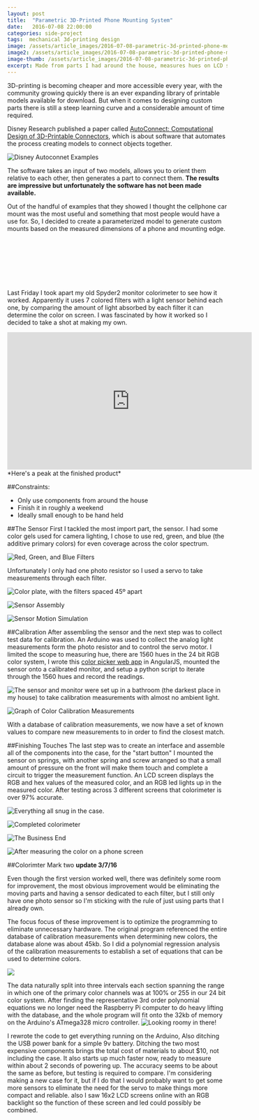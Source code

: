 ```yaml
---
layout: post
title:  "Parametric 3D-Printed Phone Mounting System"
date:   2016-07-08 22:00:00
categories: side-project
tags:  mechanical 3d-printing design
image: /assets/article_images/2016-07-08-parametric-3d-printed-phone-mounting-system/mount-in-car.jpg
image2: /assets/article_images/2016-07-08-parametric-3d-printed-phone-mounting-system/mount-in-car.jpg
image-thumb: /assets/article_images/2016-07-08-parametric-3d-printed-phone-mounting-system/mount-in-car.jpg
excerpt: Made from parts I had around the house, measures hues on LCD screens with 97% accuracy.
---
```

3D-printing is becoming cheaper and more accessible every year, with the community growing quickly there is an ever expanding library of printable models available for download. But when it comes to designing custom parts there is still a steep learning curve and a considerable amount of time required.

Disney Research published a paper called [AutoConnect: Computational Design of 3D-Printable Connectors](https://www.disneyresearch.com/publication/autoconnect/), which is about software that automates the process creating models to connect objects together.

![Disney Autoconnet Examples](/assets/article_images/2016-07-08-parametric-3d-printed-phone-mounting-system/disney-research-autoconnectors-stacked.jpg)

The software takes an input of two models, allows you to orient them relative to each other, then generates a part to connect them.  **The results are impressive but unfortunately the software has not been made available.**

Out of the handful of examples that they showed I thought the cellphone car mount was the most useful and something that most people would have a use for. So, I decided to create a parameterized model to generate custom mounts based on the measured dimensions of a phone and mounting edge.




<br><br><br><br><br><br>










Last Friday I took apart my old Spyder2 monitor colorimeter to see how it worked.  Apparently it uses 7 colored filters with a light sensor behind each one,  by comparing the amount of light absorbed by each filter it can determine the color on screen.  I was fascinated by how it worked so I decided to take a shot at making my own.

<iframe width="560" height="315" src="https://www.youtube.com/embed/laYNx_acj_0?rel=0&amp;showinfo=0" frameborder="0" allowfullscreen></iframe>
*Here's a peak at the finished product*

##Constraints:
- Only use components from around the house
- Finish it in roughly a weekend
- Ideally small enough to be hand held

##The Sensor
First I tackled the most import part, the sensor. I had some color gels used for camera lighting, I chose to use red, green, and blue (the additive primary colors) for even coverage across the color spectrum.

![Red, Green, and Blue Filters](/assets/article_images/2016-02-10-colorimeter/color-filters.jpg)

Unfortunately I only had one photo resistor so I used a servo to take measurements through each filter.

![Color plate, with the filters spaced 45º apart](/assets/article_images/2016-02-10-colorimeter/color-plate.jpg)

![Sensor Assembly](/assets/article_images/2016-02-10-colorimeter/colorimeter-sensor-explosion.jpg)

![Sensor Motion Simulation](/assets/article_images/2016-02-10-colorimeter/Sensor-Motion-Simulation.gif)


##Calibration
After assembling the sensor and the next step was to collect test data for calibration.  An Arduino was used to collect the analog light measurements form the photo resistor and to control the servo motor. I limited the scope to measuring hue, there are 1560 hues in the 24 bit RGB color system, I wrote this [color picker web app](/color) in AngularJS, mounted the sensor onto a calibrated monitor, and setup a python script to iterate through the 1560 hues and record the readings.

![The sensor and monitor were set up in a bathroom (the darkest place in my house) to take calibration measurements with almost no ambient light.](/assets/article_images/2016-02-10-colorimeter/test-setup.jpg)

![Graph of Color Calibration Measurements](/assets/article_images/2016-02-10-colorimeter/colorimeter-calibration-data.jpg)

With a database of calibration measurements, we now have a set of known values to compare new measurements to in order to find the closest match.

##Finishing Touches
The last step was to create an interface and assemble all of the components into the case, for the "start button" I mounted the sensor on springs, with another spring and screw arranged so that a small amount of pressure on the front will make them touch and complete a circuit to trigger the measurement function.  An LCD screen displays the RGB and hex values of the measured color, and an RGB led lights up in the measured color.  After testing across 3 different screens that colorimeter is over 97% accurate.

![Everything all snug in the case.](/assets/article_images/2016-02-10-colorimeter/colorimeter-innards.jpg)

![Completed colorimeter](/assets/article_images/2016-02-10-colorimeter/colorimeter.jpg)

![The Business End](/assets/article_images/2016-02-10-colorimeter/business-end.jpg)

![After measuring the color on a phone screen](/assets/article_images/2016-02-10-colorimeter/measure-phone-color.jpg)

##Colorimter Mark two
**update 3/7/16**

Even though the first version worked well, there was definitely some room for improvement, the most obvious improvement would be eliminating the moving parts and having a sensor dedicated to each filter, but I still only have one photo sensor so I'm sticking with the rule of just using parts that I already own.  

The focus focus of these improvement is to optimize the programming to eliminate unnecessary hardware.  The original program referenced the entire database of calibration measurements when determining new colors, the database alone was about 45kb.  So I did a polynomial regression analysis of the calibration measurements to establish a set of equations that can be used to determine colors.

![](/assets/article_images/2016-02-10-colorimeter/polynomial-regression-graph.png)

The data naturally split into three intervals each section spanning the range in which one of the primary color channels was at 100% or 255 in our 24 bit color system.  After finding the representative 3rd order polynomial equations we no longer need the Raspberry Pi computer to do heavy lifting with the database,  and the whole program will fit onto the 32kb of memory on the Arduino's ATmega328 micro controller.
![Looking roomy in there!](/assets/article_images/2016-02-10-colorimeter/colorimeter-mk2.jpg)

I rewrote the code to get everything running on the Arduino,  Also ditching the USB power bank for a simple 9v battery. Ditching the two most expensive components brings the total cost of materials to about $10, not including the case.  It also starts up much faster now, ready to measure within about 2 seconds of powering up.  The accuracy seems to be about the same as before,  but testing is required to compare.  I'm considering  making a new case for it, but if I do that I would probably want to get some more sensors to eliminate the need for the servo to make things more compact and reliable.  also I saw 16x2 LCD screens online with an RGB backlight so the function of these screen and led could possibly be combined.
